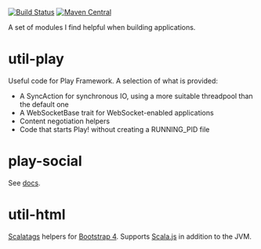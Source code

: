 [![Build Status](https://github.com/malliina/util-play/workflows/Test/badge.svg)](https://github.com/malliina/util-play/actions)
[![Maven Central](https://img.shields.io/maven-central/v/com.malliina/util-play_2.13.svg)](https://search.maven.org/#search%7Cga%7C1%7Cg%3A%22com.malliina%22%20AND%20a%3A%22util-play_2.13%22)

A set of modules I find helpful when building applications.

# util-play

Useful code for Play Framework. A selection of what is provided:

- A SyncAction for synchronous IO, using a more suitable threadpool than the default one
- A WebSocketBase trait for WebSocket-enabled applications
- Content negotiation helpers
- Code that starts Play! without creating a RUNNING_PID file

# play-social

See [docs](play-social/README.md).

# util-html

[Scalatags](http://www.lihaoyi.com/scalatags/) helpers for [Bootstrap 4](https://getbootstrap.com). Supports 
[Scala.js](https://www.scala-js.org) in addition to the JVM.
